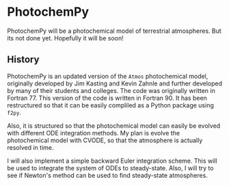 # PhotochemPy
PhotochemPy will be a photochemical model of terrestrial atmospheres. But its not done yet. Hopefully it will be soon!

## History
PhotochemPy is an updated version of the `Atmos` photochemical model, originally developed by Jim Kasting and Kevin Zahnle and further developed by many of their students and colleges. The code was originally written in Fortran 77. This version of the code is written in Fortran 90. It has been restructured so that it can be easily compliled as a Python package using `f2py`.

Also, it is structured so that the photochemical model can easily be evolved with different ODE integration methods. My plan is evolve the photochemical model with CVODE, so that the atmosphere is actually resolved in time.

I will also implement a simple backward Euler integration scheme. This will be used to integrate the system of ODEs to steady-state. Also, I will try to see if Newton's method can be used to find steady-state atmospheres.
